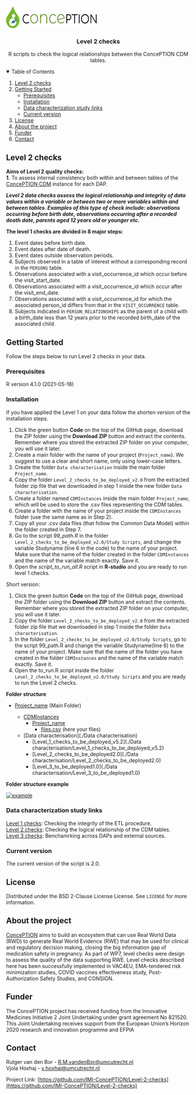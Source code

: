 
<!-- PROJECT LOGO -->
<br />
<p align="left">
  <a href="https://github.com/UMC-Utrecht-RWE/ConcePTION-Level2">
    <img src="images/conception_logo.png" alt="Logo" width="250" height="60">
  </a>
  </p>
  
 <h3 align="center">Level 2 checks</h3>
 <p align="center"> R scripts to check the logical relationships between the ConcePTION CDM tables. </p>
 
<!-- TABLE OF CONTENTS -->
<details open="open">
  <summary>Table of Contents</summary>
  <ol>
    <li>
      <a href="#level-2-checks">Level 2 checks</a>
    </li>
    <li>
      <a href="#getting-started">Getting Started</a>
      <ul>
        <li><a href="#prerequisites">Prerequisites</a></li>
        <li><a href="#installation">Installation</a></li>
        <li><a href="#links">Data characterization study links</a></li> 
        <li><a href="#installation">Current version</a></li>
      </ul>
    </li>
    <li><a href="#license">License</a></li>
     <li><a href="#about-the-project">About the project</a></li>
     <li><a href="#funder">Funder</a></li>
    <li><a href="#contact">Contact</a></li>
  </ol>
</details>

<!-- Level 2 checks -->
## Level 2 checks

**Aims of Level 2 quality checks:**      
**1.**	To assess internal consistency both within and between tables of the [ConcePTION CDM]((https://docs.google.com/spreadsheets/d/1hc-TBOfEzRBthGP78ZWIa13C0RdhU7bK/edit#gid=413205035)) instance for each DAP.       

***Level 2 data checks assess the logical relationship and integrity of data values within a variable or between two or  more variables within and between tables.  Examples of this type of check include: observations occurring before birth date, observations occurring after a recorded death date, parents aged 12 years old or younger etc.*** 

**The level 1 checks are divided in 8 major steps:**   

1.	Event dates before birth date.   
2.	Event dates after date of death.   
3.	Event dates outside observation periods.   
4.	Subjects observed in a table of interest without a corresponding record in the `PERSONS` table.   
5.	Observations associated with a visit_occurrence_id which occur before the visit_start_date.    
6.	Observations associated with a visit_occurrence_id which occur after the visit_end_date.   
7.	Observations associated with a visit_occurrence_id for which the associated person_id differs from that in the `VISIT_OCCURRENCE` table.   
8.	Subjects indicated in `PERSON_RELATIONSHIPS` as the parent of a child with a birth_date less than 12 years prior to the recorded birth_date of the associated child.   

<!-- GETTING STARTED -->
## Getting Started

Follow the steps below to run Level 2 checks in your data.   

### Prerequisites

R version 4.1.0 (2021-05-18)   

### Installation

If you have applied the Level 1 on your data follow the shorten version of the installation steps.

1.	Click the green button **Code** on the top of the GitHub page, download the ZIP folder using the **Download ZIP** button and extract the contents. Remember where you stored the extracted ZIP folder on your computer, you will use it later.   
2.	Create a main folder with the name of your project (`Project_name`). We suggest to use a clear and short name, only using lower-case letters.
3.	Create the folder `Data characterisation` inside the main folder `Project_name`. 
4.	Copy the folder `Level_2_checks_to_be_deployed_v2.0` from the extracted folder zip file that we downloaded in step 1 inside the new folder `Data characterisation`. 
5.	Create a folder named `CDMInstances` inside the main folder `Project_name`, which will be used to store the .csv files representing the CDM tables.
6.	Create a folder with the name of your project inside the `CDMInstances` folder (use the same name as in Step 2).
7.	Copy all your .csv data files (that follow the Common Data Model) within the folder created in Step 7.
8.	Go to the script *99_path.R* in the folder `Level_2_checks_to_be_deployed_v2.0/Study Scripts`, and change the variable Studyname (line 6 in the code) to the name of your project. Make sure that the name of the folder created in the folder `CDMInstances` and the name of the variable match exactly. Save it.
9.	Open the *script_to_run_all.R*  script in **R-studio** and you are ready to run level 1 checks.


Short version:

1. Click the green button **Code** on the top of the GitHub page, download the ZIP folder using the **Download ZIP** button and extract the contents. Remember where you stored the extracted ZIP folder on your computer, you will use it later.        
2. Copy the folder `Level_2_checks_to_be_deployed_v2.0` from the extracted folder zip file that we downloaded in step 1 inside the folder `Data characterisation`. 
3. In the folder `Level_2_checks_to_be_deployed_v2.0/Study Scripts`, go to the script 99_path.R and change the variable Studyname(line 6) to the name of your project. Make sure that the name of the folder you have created in the folder `CDMInstances` and the name of the variable match exactly. Save it.         
4. Open the to_run.R script inside the folder `Level_2_checks_to_be_deployed_v2.0/Study Scripts` and you are ready to run the Level 2 checks.    


**Folder structure**

* [Project_name](./Project_name) (Main Folder)

    * [CDMInstances](./CDMInstances)
        * [Project_name](./CDMInstances/Project_name)
            * [files.csv](./CDMInstances/Project_name/files.csv) (here your files)    
     * [Data characterisation](./Data characterisation) 
       * [Level_1_checks_to_be_deployed_v5.2](./Data characterisation/Level_1_checks_to_be_deployed_v5.2)
       * [Level_2_checks_to_be_deployed2.0](./Data characterisation/Level_2_checks_to_be_deployed2.0)
       * [Level_3_to_be_deployed1.0](./Data characterisation/Level_3_to_be_deployed1.0)

**Folder structure example**

<p align="left">
  <a href="https://github.com/vjolahoxhaj/Level-1-checks">
    <img src="images/example_folderStructure.png" alt="example" width="284" height="304">
  </a>
  </p>
  
<!-- LINKS -->
### Data characterization study links   

[Level 1 checks](https://github.com/UMC-Utrecht-RWE/ConcePTION-Level1): Checking the integrity of the ETL procedure.     
[Level 2 checks](https://github.com/UMC-Utrecht-RWE/ConcePTION-Level2): Checking the logical relationship of the CDM tables.    
[Level 3 checks](https://github.com/UMC-Utrecht-RWE/ConcePTION-Level3): Benchamrking across DAPs and external sources.     

### Current version

The current version of the script is 2.0.

<!-- LICENSE -->
## License

Distributed under the BSD 2-Clause License License. See `LICENSE` for more information.


<!-- ABOUT THE PROJECT -->
## About the project
[ConcePTION](https://www.imi-conception.eu) aims to build an ecosystem that can use Real World Data (RWD) to generate Real World Evidence (RWE) that may be used for clinical and regulatory decision making, closing the big information gap of medication safety in pregnancy. As part of WP7, level checks were design to assess the quality of the data supporting RWE. Level checks described here has been successfully implemented in VAC4EU, EMA-tendered risk minimization studies, COVID vaccines effectiveness study, Post-Authorization Safety Studies, and CONSIGN.

<!-- FUNDER -->
## Funder
The ConcePTION project has received funding from the Innovative Medicines Initiative 2 Joint Undertaking under grant agreement No 821520. This Joint Undertaking receives support from the European Union’s Horizon 2020 research and innovation programme and EFPIA

<!-- CONTACT -->
## Contact

Rutger van den Bor - R.M.vandenBor@umcutrecht.nl    
Vjola Hoxhaj - v.hoxhaj@umcutrecht.nl     

Project Link: [https://github.com/IMI-ConcePTION/Level-2-checks](https://github.com/IMI-ConcePTION/Level-2-checks)


